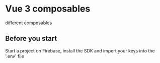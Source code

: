 # Vue 3 composables

different composables

## Before you start

Start a project on Firebase, install the SDK and import your keys into the '.env' file

